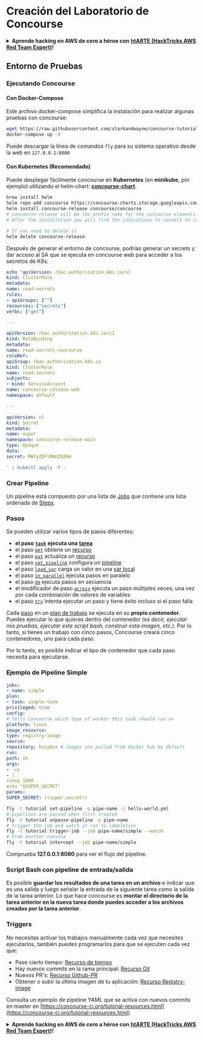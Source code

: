 # Creación del Laboratorio de Concourse

<details>

<summary><strong>Aprende hacking en AWS de cero a héroe con</strong> <a href="https://training.hacktricks.xyz/courses/arte"><strong>htARTE (HackTricks AWS Red Team Expert)</strong></a><strong>!</strong></summary>

Otras formas de apoyar a HackTricks:

* Si quieres ver a tu **empresa anunciada en HackTricks** o **descargar HackTricks en PDF**, consulta los [**PLANES DE SUSCRIPCIÓN**](https://github.com/sponsors/carlospolop)!
* Consigue el [**merchandising oficial de PEASS & HackTricks**](https://peass.creator-spring.com)
* Descubre [**La Familia PEASS**](https://opensea.io/collection/the-peass-family), nuestra colección de [**NFTs**](https://opensea.io/collection/the-peass-family) exclusivos
* **Únete al** 💬 [**grupo de Discord**](https://discord.gg/hRep4RUj7f) o al [**grupo de telegram**](https://t.me/peass) o **sígueme** en **Twitter** 🐦 [**@carlospolopm**](https://twitter.com/carlospolopm)**.**
* **Comparte tus trucos de hacking enviando PRs a los repositorios de github de** [**HackTricks**](https://github.com/carlospolop/hacktricks) y [**HackTricks Cloud**](https://github.com/carlospolop/hacktricks-cloud).

</details>

## Entorno de Pruebas

### Ejecutando Concourse

#### Con Docker-Compose

Este archivo docker-compose simplifica la instalación para realizar algunas pruebas con concourse:
```bash
wget https://raw.githubusercontent.com/starkandwayne/concourse-tutorial/master/docker-compose.yml
docker-compose up -d
```
Puede descargar la línea de comandos `fly` para su sistema operativo desde la web en `127.0.0.1:8080`

#### Con Kubernetes (Recomendado)

Puede desplegar fácilmente concourse en **Kubernetes** (en **minikube**, por ejemplo) utilizando el helm-chart: [**concourse-chart**](https://github.com/concourse/concourse-chart).
```bash
brew install helm
helm repo add concourse https://concourse-charts.storage.googleapis.com/
helm install concourse-release concourse/concourse
# concourse-release will be the prefix name for the concourse elements in k8s
# After the installation you will find the indications to connect to it in the console

# If you need to delete it
helm delete concourse-release
```
Después de generar el entorno de concourse, podrías generar un secreto y dar acceso al SA que se ejecuta en concourse web para acceder a los secretos de K8s:
```yaml
echo 'apiVersion: rbac.authorization.k8s.io/v1
kind: ClusterRole
metadata:
name: read-secrets
rules:
- apiGroups: [""]
resources: ["secrets"]
verbs: ["get"]

---

apiVersion: rbac.authorization.k8s.io/v1
kind: RoleBinding
metadata:
name: read-secrets-concourse
roleRef:
apiGroup: rbac.authorization.k8s.io
kind: ClusterRole
name: read-secrets
subjects:
- kind: ServiceAccount
name: concourse-release-web
namespace: default

---

apiVersion: v1
kind: Secret
metadata:
name: super
namespace: concourse-release-main
type: Opaque
data:
secret: MWYyZDFlMmU2N2Rm

' | kubectl apply -f -
```
### Crear Pipeline

Un pipeline está compuesto por una lista de [Jobs](https://concourse-ci.org/jobs.html) que contiene una lista ordenada de [Steps](https://concourse-ci.org/steps.html).

### Pasos

Se pueden utilizar varios tipos de pasos diferentes:

* **el paso** [**`task`**](https://concourse-ci.org/task-step.html) **ejecuta una** [**tarea**](https://concourse-ci.org/tasks.html)
* el paso [`get`](https://concourse-ci.org/get-step.html) obtiene un [recurso](https://concourse-ci.org/resources.html)
* el paso [`put`](https://concourse-ci.org/put-step.html) actualiza un [recurso](https://concourse-ci.org/resources.html)
* el paso [`set_pipeline`](https://concourse-ci.org/set-pipeline-step.html) configura un [pipeline](https://concourse-ci.org/pipelines.html)
* el paso [`load_var`](https://concourse-ci.org/load-var-step.html) carga un valor en una [var local](https://concourse-ci.org/vars.html#local-vars)
* el paso [`in_parallel`](https://concourse-ci.org/in-parallel-step.html) ejecuta pasos en paralelo
* el paso [`do`](https://concourse-ci.org/do-step.html) ejecuta pasos en secuencia
* el modificador de paso [`across`](https://concourse-ci.org/across-step.html#schema.across) ejecuta un paso múltiples veces; una vez por cada combinación de valores de variables
* el paso [`try`](https://concourse-ci.org/try-step.html) intenta ejecutar un paso y tiene éxito incluso si el paso falla

Cada [paso](https://concourse-ci.org/steps.html) en un [plan de trabajo](https://concourse-ci.org/jobs.html#schema.job.plan) se ejecuta en su **propio contenedor**. Puedes ejecutar lo que quieras dentro del contenedor _(es decir, ejecutar mis pruebas, ejecutar este script bash, construir esta imagen, etc.)_. Por lo tanto, si tienes un trabajo con cinco pasos, Concourse creará cinco contenedores, uno para cada paso.

Por lo tanto, es posible indicar el tipo de contenedor que cada paso necesita para ejecutarse.

### Ejemplo de Pipeline Simple
```yaml
jobs:
- name: simple
plan:
- task: simple-task
privileged: true
config:
# Tells Concourse which type of worker this task should run on
platform: linux
image_resource:
type: registry-image
source:
repository: busybox # images are pulled from docker hub by default
run:
path: sh
args:
- -cx
- |
sleep 1000
echo "$SUPER_SECRET"
params:
SUPER_SECRET: ((super.secret))
```

```bash
fly -t tutorial set-pipeline -p pipe-name -c hello-world.yml
# pipelines are paused when first created
fly -t tutorial unpause-pipeline -p pipe-name
# trigger the job and watch it run to completion
fly -t tutorial trigger-job --job pipe-name/simple --watch
# From another console
fly -t tutorial intercept --job pipe-name/simple
```
Comprueba **127.0.0.1:8080** para ver el flujo del pipeline.

### Script Bash con pipeline de entrada/salida

Es posible **guardar los resultados de una tarea en un archivo** e indicar que es una salida y luego señalar la entrada de la siguiente tarea como la salida de la tarea anterior. Lo que hace concourse es **montar el directorio de la tarea anterior en la nueva tarea donde puedes acceder a los archivos creados por la tarea anterior**.

### Triggers

No necesitas activar los trabajos manualmente cada vez que necesites ejecutarlos, también puedes programarlos para que se ejecuten cada vez que:

* Pase cierto tiempo: [Recurso de tiempo](https://github.com/concourse/time-resource/)
* Hay nuevos commits en la rama principal: [Recurso Git](https://github.com/concourse/git-resource)
* Nuevos PR's: [Recurso Github-PR](https://github.com/telia-oss/github-pr-resource)
* Obtener o subir la última imagen de tu aplicación: [Recurso Registry-image](https://github.com/concourse/registry-image-resource/)

Consulta un ejemplo de pipeline YAML que se activa con nuevos commits en master en [https://concourse-ci.org/tutorial-resources.html](https://concourse-ci.org/tutorial-resources.html)

<details>

<summary><strong>Aprende hacking en AWS de cero a héroe con</strong> <a href="https://training.hacktricks.xyz/courses/arte"><strong>htARTE (HackTricks AWS Red Team Expert)</strong></a><strong>!</strong></summary>

Otras formas de apoyar a HackTricks:

* Si quieres ver a tu **empresa anunciada en HackTricks** o **descargar HackTricks en PDF** consulta los [**PLANES DE SUSCRIPCIÓN**](https://github.com/sponsors/carlospolop)!
* Consigue el [**merchandising oficial de PEASS & HackTricks**](https://peass.creator-spring.com)
* Descubre [**La Familia PEASS**](https://opensea.io/collection/the-peass-family), nuestra colección de [**NFTs**](https://opensea.io/collection/the-peass-family) exclusivos
* **Únete al** 💬 [**grupo de Discord**](https://discord.gg/hRep4RUj7f) o al [**grupo de Telegram**](https://t.me/peass) o **sígueme** en **Twitter** 🐦 [**@carlospolopm**](https://twitter.com/carlospolopm)**.**
* **Comparte tus trucos de hacking enviando PRs a los repositorios de GitHub de** [**HackTricks**](https://github.com/carlospolop/hacktricks) y [**HackTricks Cloud**](https://github.com/carlospolop/hacktricks-cloud).

</details>
